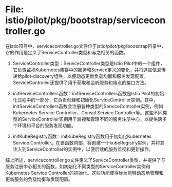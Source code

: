 # File: istio/pilot/pkg/bootstrap/servicecontroller.go

在Istio项目中，servicecontroller.go文件位于istio/pilot/pkg/bootstrap目录中，它的作用是定义了ServiceController类型和与之相关的函数。

1. ServiceController类型：ServiceController类型是Istio Pilot中的一个组件，它负责监视Kubernetes集群中的服务和Service定义的变化，并将这些信息传递给pilot-discovery组件，以便动态更新负载均衡和服务发现配置。ServiceController还提供了用于获取和监听服务和端点的接口方法。

2. initServiceControllers函数：initServiceControllers函数是Istio Pilot的初始化过程中的一部分，它负责创建和初始化ServiceController实例。其中，initServiceControllers函数会注册各种类型的ServiceController实例，例如Kubernetes Service Controller、Consul Service Controller等。这些不同类型的ServiceController实例用于监视和管理不同的服务注册中心，以提供跨多个环境和平台的服务发现功能。

3. initKubeRegistry函数：initKubeRegistry函数用于初始化Kubernetes Service Controller。在该函数内部，将创建一个kubeRegistry实例，并将其注入到ServiceController的实例中，以便后续的服务监视和更新操作。

综上所述，servicecontroller.go文件定义了ServiceController类型，并提供了与服务注册中心相关的函数，如初始化不同类型的ServiceController实例和Kubernetes Service Controller的初始化。这些功能使得Istio能够动态地管理和更新服务的负载均衡和发现配置。

